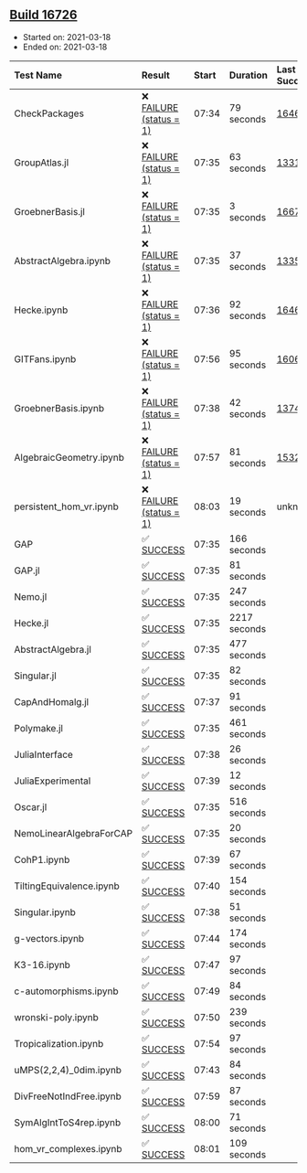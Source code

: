 ## [Build 16726](https://oscarci.mathematik.uni-kl.de/job/oscar/16726/)

* Started on: 2021-03-18
* Ended on: 2021-03-18

| Test Name    | Result | Start | Duration | Last Success | First Failure |
|:-------------|:-------|:------|:---------|:-------------|:--------------|
| CheckPackages | ❌ [FAILURE (status = 1)](https://oscarci.mathematik.uni-kl.de/job/oscar/16726/artifact/logs/build-16726/CheckPackages.log) | 07:34 | 79 seconds | [16463](https://oscarci.mathematik.uni-kl.de/job/oscar/16463/) | [16464](https://oscarci.mathematik.uni-kl.de/job/oscar/16464/) |
| GroupAtlas.jl | ❌ [FAILURE (status = 1)](https://oscarci.mathematik.uni-kl.de/job/oscar/16726/artifact/logs/build-16726/GroupAtlas.jl.log) | 07:35 | 63 seconds | [13311](https://oscarci.mathematik.uni-kl.de/job/oscar/13311/) | [13312](https://oscarci.mathematik.uni-kl.de/job/oscar/13312/) |
| GroebnerBasis.jl | ❌ [FAILURE (status = 1)](https://oscarci.mathematik.uni-kl.de/job/oscar/16726/artifact/logs/build-16726/GroebnerBasis.jl.log) | 07:35 | 3 seconds | [16676](https://oscarci.mathematik.uni-kl.de/job/oscar/16676/) | [16677](https://oscarci.mathematik.uni-kl.de/job/oscar/16677/) |
| AbstractAlgebra.ipynb | ❌ [FAILURE (status = 1)](https://oscarci.mathematik.uni-kl.de/job/oscar/16726/artifact/logs/build-16726/AbstractAlgebra.ipynb.log) | 07:35 | 37 seconds | [13355](https://oscarci.mathematik.uni-kl.de/job/oscar/13355/) | [13356](https://oscarci.mathematik.uni-kl.de/job/oscar/13356/) |
| Hecke.ipynb | ❌ [FAILURE (status = 1)](https://oscarci.mathematik.uni-kl.de/job/oscar/16726/artifact/logs/build-16726/Hecke.ipynb.log) | 07:36 | 92 seconds | [16463](https://oscarci.mathematik.uni-kl.de/job/oscar/16463/) | [16464](https://oscarci.mathematik.uni-kl.de/job/oscar/16464/) |
| GITFans.ipynb | ❌ [FAILURE (status = 1)](https://oscarci.mathematik.uni-kl.de/job/oscar/16726/artifact/logs/build-16726/GITFans.ipynb.log) | 07:56 | 95 seconds | [16068](https://oscarci.mathematik.uni-kl.de/job/oscar/16068/) | [16069](https://oscarci.mathematik.uni-kl.de/job/oscar/16069/) |
| GroebnerBasis.ipynb | ❌ [FAILURE (status = 1)](https://oscarci.mathematik.uni-kl.de/job/oscar/16726/artifact/logs/build-16726/GroebnerBasis.ipynb.log) | 07:38 | 42 seconds | [13748](https://oscarci.mathematik.uni-kl.de/job/oscar/13748/) | [13749](https://oscarci.mathematik.uni-kl.de/job/oscar/13749/) |
| AlgebraicGeometry.ipynb | ❌ [FAILURE (status = 1)](https://oscarci.mathematik.uni-kl.de/job/oscar/16726/artifact/logs/build-16726/AlgebraicGeometry.ipynb.log) | 07:57 | 81 seconds | [15322](https://oscarci.mathematik.uni-kl.de/job/oscar/15322/) | [15323](https://oscarci.mathematik.uni-kl.de/job/oscar/15323/) |
| persistent_hom_vr.ipynb | ❌ [FAILURE (status = 1)](https://oscarci.mathematik.uni-kl.de/job/oscar/16726/artifact/logs/build-16726/persistent_hom_vr.ipynb.log) | 08:03 | 19 seconds | unknown | unknown |
| GAP | ✅ [SUCCESS](https://oscarci.mathematik.uni-kl.de/job/oscar/16726/artifact/logs/build-16726/GAP.log) | 07:35 | 166 seconds |  |  |
| GAP.jl | ✅ [SUCCESS](https://oscarci.mathematik.uni-kl.de/job/oscar/16726/artifact/logs/build-16726/GAP.jl.log) | 07:35 | 81 seconds |  |  |
| Nemo.jl | ✅ [SUCCESS](https://oscarci.mathematik.uni-kl.de/job/oscar/16726/artifact/logs/build-16726/Nemo.jl.log) | 07:35 | 247 seconds |  |  |
| Hecke.jl | ✅ [SUCCESS](https://oscarci.mathematik.uni-kl.de/job/oscar/16726/artifact/logs/build-16726/Hecke.jl.log) | 07:35 | 2217 seconds |  |  |
| AbstractAlgebra.jl | ✅ [SUCCESS](https://oscarci.mathematik.uni-kl.de/job/oscar/16726/artifact/logs/build-16726/AbstractAlgebra.jl.log) | 07:35 | 477 seconds |  |  |
| Singular.jl | ✅ [SUCCESS](https://oscarci.mathematik.uni-kl.de/job/oscar/16726/artifact/logs/build-16726/Singular.jl.log) | 07:35 | 82 seconds |  |  |
| CapAndHomalg.jl | ✅ [SUCCESS](https://oscarci.mathematik.uni-kl.de/job/oscar/16726/artifact/logs/build-16726/CapAndHomalg.jl.log) | 07:37 | 91 seconds |  |  |
| Polymake.jl | ✅ [SUCCESS](https://oscarci.mathematik.uni-kl.de/job/oscar/16726/artifact/logs/build-16726/Polymake.jl.log) | 07:35 | 461 seconds |  |  |
| JuliaInterface | ✅ [SUCCESS](https://oscarci.mathematik.uni-kl.de/job/oscar/16726/artifact/logs/build-16726/JuliaInterface.log) | 07:38 | 26 seconds |  |  |
| JuliaExperimental | ✅ [SUCCESS](https://oscarci.mathematik.uni-kl.de/job/oscar/16726/artifact/logs/build-16726/JuliaExperimental.log) | 07:39 | 12 seconds |  |  |
| Oscar.jl | ✅ [SUCCESS](https://oscarci.mathematik.uni-kl.de/job/oscar/16726/artifact/logs/build-16726/Oscar.jl.log) | 07:35 | 516 seconds |  |  |
| NemoLinearAlgebraForCAP | ✅ [SUCCESS](https://oscarci.mathematik.uni-kl.de/job/oscar/16726/artifact/logs/build-16726/NemoLinearAlgebraForCAP.log) | 07:35 | 20 seconds |  |  |
| CohP1.ipynb | ✅ [SUCCESS](https://oscarci.mathematik.uni-kl.de/job/oscar/16726/artifact/logs/build-16726/CohP1.ipynb.log) | 07:39 | 67 seconds |  |  |
| TiltingEquivalence.ipynb | ✅ [SUCCESS](https://oscarci.mathematik.uni-kl.de/job/oscar/16726/artifact/logs/build-16726/TiltingEquivalence.ipynb.log) | 07:40 | 154 seconds |  |  |
| Singular.ipynb | ✅ [SUCCESS](https://oscarci.mathematik.uni-kl.de/job/oscar/16726/artifact/logs/build-16726/Singular.ipynb.log) | 07:38 | 51 seconds |  |  |
| g-vectors.ipynb | ✅ [SUCCESS](https://oscarci.mathematik.uni-kl.de/job/oscar/16726/artifact/logs/build-16726/g-vectors.ipynb.log) | 07:44 | 174 seconds |  |  |
| K3-16.ipynb | ✅ [SUCCESS](https://oscarci.mathematik.uni-kl.de/job/oscar/16726/artifact/logs/build-16726/K3-16.ipynb.log) | 07:47 | 97 seconds |  |  |
| c-automorphisms.ipynb | ✅ [SUCCESS](https://oscarci.mathematik.uni-kl.de/job/oscar/16726/artifact/logs/build-16726/c-automorphisms.ipynb.log) | 07:49 | 84 seconds |  |  |
| wronski-poly.ipynb | ✅ [SUCCESS](https://oscarci.mathematik.uni-kl.de/job/oscar/16726/artifact/logs/build-16726/wronski-poly.ipynb.log) | 07:50 | 239 seconds |  |  |
| Tropicalization.ipynb | ✅ [SUCCESS](https://oscarci.mathematik.uni-kl.de/job/oscar/16726/artifact/logs/build-16726/Tropicalization.ipynb.log) | 07:54 | 97 seconds |  |  |
| uMPS(2,2,4)_0dim.ipynb | ✅ [SUCCESS](https://oscarci.mathematik.uni-kl.de/job/oscar/16726/artifact/logs/build-16726/uMPS-2-2-4-_0dim.ipynb.log) | 07:43 | 84 seconds |  |  |
| DivFreeNotIndFree.ipynb | ✅ [SUCCESS](https://oscarci.mathematik.uni-kl.de/job/oscar/16726/artifact/logs/build-16726/DivFreeNotIndFree.ipynb.log) | 07:59 | 87 seconds |  |  |
| SymAlgIntToS4rep.ipynb | ✅ [SUCCESS](https://oscarci.mathematik.uni-kl.de/job/oscar/16726/artifact/logs/build-16726/SymAlgIntToS4rep.ipynb.log) | 08:00 | 71 seconds |  |  |
| hom_vr_complexes.ipynb | ✅ [SUCCESS](https://oscarci.mathematik.uni-kl.de/job/oscar/16726/artifact/logs/build-16726/hom_vr_complexes.ipynb.log) | 08:01 | 109 seconds |  |  |
